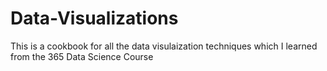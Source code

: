 # Data-Visualizations

This is a cookbook for all the data visulaization techniques which I learned from the 365 Data Science Course
